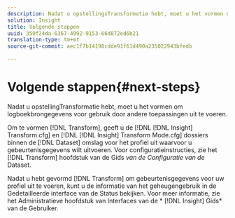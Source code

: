 ```yaml
---
description: Nadat u opstellingsTransformatie hebt, moet u het vormen om logboekbrongegevens voor gebruik door andere toepassingen uit te voeren.
solution: Insight
title: Volgende stappen
uuid: 359f24da-6367-4992-9153-66d872ed6b21
translation-type: tm+mt
source-git-commit: aec1f7b14198cdde91f61d490a235022943bfedb

---
```



# Volgende stappen{#next-steps}

Nadat u opstellingTransformatie hebt, moet u het vormen om logboekbrongegevens voor gebruik door andere toepassingen uit te voeren.

Om te vormen [!DNL Transform], geeft u de [!DNL [!DNL Insight] Transform.cfg] en [!DNL [!DNL Insight] Transform Mode.cfg] dossiers binnen de [!DNL Dataset] omslag voor het profiel uit waarvoor u gebeurtenisgegevens wilt uitvoeren. Voor configuratieinstructies, zie het [!DNL Transform] hoofdstuk van de Gids *van de Configuratie van de* Dataset.

Nadat u hebt gevormd [!DNL Transform] om gebeurtenisgegevens voor uw profiel uit te voeren, kunt u de informatie van het geheugengebruik in de Gedetailleerde interface van de Status bekijken. Voor meer informatie, zie het Administratieve hoofdstuk van Interfaces van de * [!DNL Insight] Gids* van de Gebruiker.
